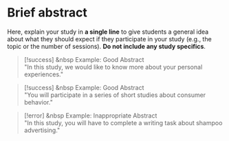 
# Brief abstract

Here, explain your study in **a single line** to give students a general idea about what they should expect if they participate in your study (e.g., the topic or the number of sessions). **Do not include any study specifics**. 

>[!success] <i class="fa-regular fa-thumbs-up"></i> &nbsp Example: Good Abstract
><br>
>"In this study, we would like to know more about your personal experiences."

>[!success] <i class="fa-regular fa-thumbs-up"></i> &nbsp Example: Good Abstract
><br>
>"You will participate in a series of short studies about consumer behavior."

>[!error] <i class="fa-regular fa-circle-xmark"></i> &nbsp Example: Inappropriate Abstract
><br>
>"In this study, you will have to complete a writing task about shampoo advertising."
